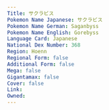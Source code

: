 ```yaml
---
﻿Title: サクラビス
Pokemon Name Japanese: サクラビス
Pokemon Name German: Saganbyss
Pokemon Name English: Gorebyss
Language Card: Japanese
National Dex Number: 368
Region: Hoenn
Regional Form: false
Additional Form: false
Mega: false
Gigantamax: false
Cover: false
Link: 
Owned: 
---
```

